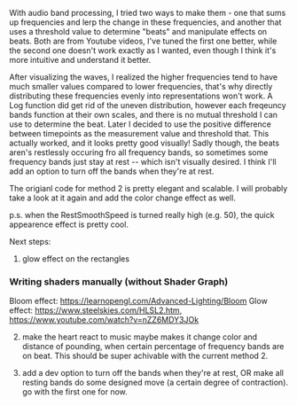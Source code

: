 

With audio band processing, I tried two ways to make them - one that sums up frequencies and lerp the change in these frequencies, and another that uses a threshold value to determine "beats" and manipulate effects on beats. Both are from Youtube videos, I've tuned the first one better, while the second one doesn't work exactly as I wanted, even though I think it's more intuitive and understand it better. 

After visualizing the waves, I realized the higher frequencies tend to have much smaller values compared to lower frequencies, that's why directly distributing these frequencies evenly into representations won't work. A Log function did get rid of the uneven distribution, however each freqeuncy bands function at their own scales, and there is no mutual threshold I can use to determine the beat. Later I decided to use the positive difference between timepoints as the measurement value and threshold that. This actually worked, and it looks pretty good visually! Sadly though, the beats aren's restlessly occuring fro all frequency bands, so sometimes some frequency bands just stay at rest -- which isn't visually desired. I think I'll add an option to turn off the bands when they're at rest.

The origianl code for method 2 is pretty elegant and scalable. I will probably take a look at it again and add the color change effect as well.

p.s. when the RestSmoothSpeed is turned really high (e.g. 50), the quick appearence effect is pretty cool.

Next steps:
1. glow effect on the rectangles

### Writing shaders manually (without Shader Graph)
Bloom effect: https://learnopengl.com/Advanced-Lighting/Bloom
Glow effect: https://www.steelskies.com/HLSL2.htm, https://www.youtube.com/watch?v=nZZ6MDY3JOk

2. make the heart react to music
maybe makes it change color and distance of pounding, when certain percentage of frequency bands are on beat. This should be super achivable with the current method 2.

3. add a dev option to turn off the bands when they're at rest, OR make all resting bands do some designed move (a certain degree of contraction). go with the first one for now.
